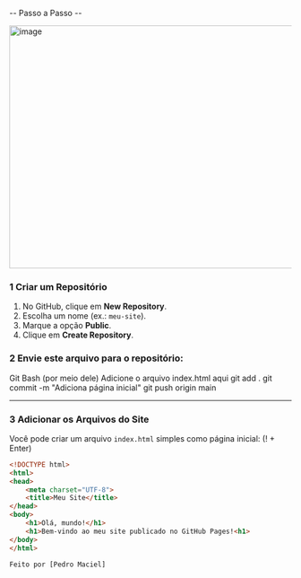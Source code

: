 --  Passo a Passo  -- 

<img width="770" height="433" alt="image" src="https://github.com/user-attachments/assets/2432013c-62d9-40e9-a226-e0fcd78818fc" />


### 1️ Criar um Repositório
1. No GitHub, clique em **New Repository**.
2. Escolha um nome (ex.: `meu-site`).
3. Marque a opção **Public**.
4. Clique em **Create Repository**.

### 2 Envie este arquivo para o repositório:

 Git Bash (por meio dele)
 Adicione o arquivo index.html aqui
git add .
git commit -m "Adiciona página inicial"
git push origin main


---

### 3 Adicionar os Arquivos do Site
Você pode criar um arquivo `index.html` simples como página inicial: (! + Enter)
```html
<!DOCTYPE html>
<html>
<head>
    <meta charset="UTF-8">
    <title>Meu Site</title>
</head>
<body>
    <h1>Olá, mundo!</h1>
    <h1>Bem-vindo ao meu site publicado no GitHub Pages!<h1>
</body>
</html>  

Feito por [Pedro Maciel]


